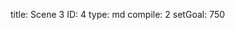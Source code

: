 title:          Scene 3
ID:             4
type:           md
compile:        2
setGoal:        750


